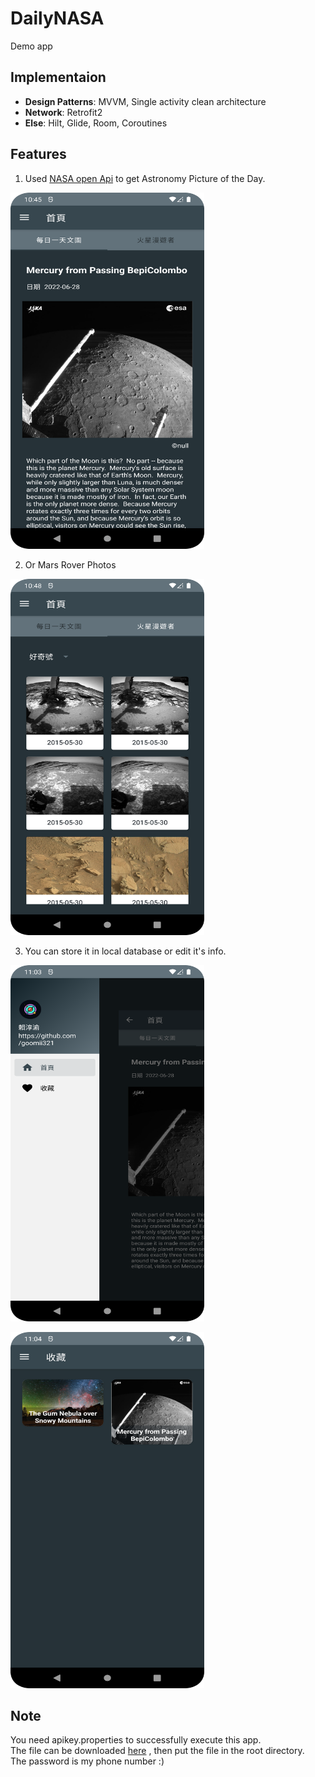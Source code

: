 # DailyNASA
 Demo app

## Implementaion
* **Design Patterns**: MVVM, Single activity clean architecture 
* **Network**: Retrofit2
* **Else**: Hilt, Glide, Room, Coroutines

## Features
1. Used [NASA open Api](https://api.nasa.gov/) to get Astronomy Picture of the Day.

<img src="https://github.com/goomii321/DailyNASA/blob/main/readme/apod.png" width="310" height="570"></a> 

2. Or Mars Rover Photos

<img src="https://github.com/goomii321/DailyNASA/blob/main/readme/rover.png" width="310" height="570"></a> 

3. You can store it in local database or edit it's info.

<img src="https://github.com/goomii321/DailyNASA/blob/main/readme/drawer.png" width="310" height="570"></a> 

<img src="https://github.com/goomii321/DailyNASA/blob/main/readme/favorite.png" width="310" height="570"></a> 

## Note
You need apikey.properties to successfully execute this app.   
The file can be downloaded [here](https://drive.google.com/drive/folders/1GymhA5kabIFyAJggEf_Uv9Sgduc31I-6?usp=sharing)
, then put the file in the root directory.    
The password is my phone number :)
